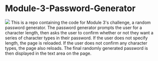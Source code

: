 # Module-3-Password-Generator
<img src = "/Users/harperklotz/bootcamp/Module-3-Password-Generator/assets/Password-Generator-Image.png">
This is a repo containing the code for Module 3's challenge, a random password generator. The password generator prompts the user for a character length, then asks the user to confirm whether or not they want a series of character types in their password. If the user does not specify length, the page is reloaded. If the user does not confirm any character types, the page also reloads. The final randomly generated password is then displayed in the text area on the page. 
